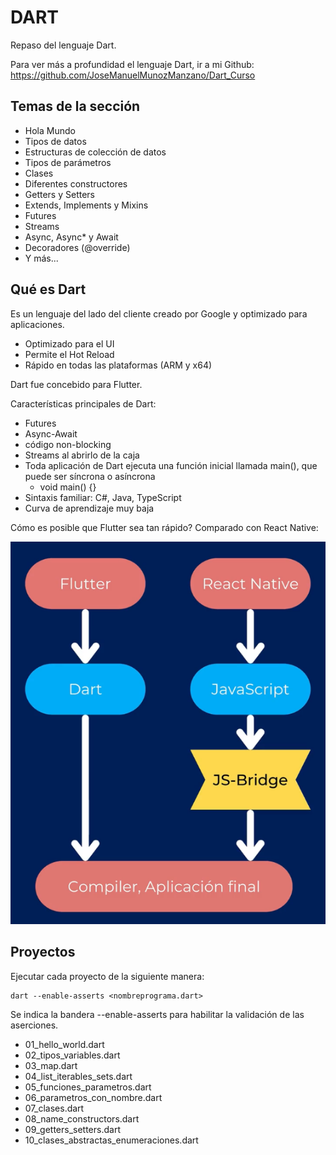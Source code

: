 # DART

Repaso del lenguaje Dart.

Para ver más a profundidad el lenguaje Dart, ir a mi Github: https://github.com/JoseManuelMunozManzano/Dart_Curso

## Temas de la sección

- Hola Mundo
- Tipos de datos
- Estructuras de colección de datos
- Tipos de parámetros
- Clases
- Diferentes constructores
- Getters y Setters
- Extends, Implements y Mixins
- Futures
- Streams
- Async, Async\* y Await
- Decoradores (@override)
- Y más...

## Qué es Dart

Es un lenguaje del lado del cliente creado por Google y optimizado para aplicaciones.

- Optimizado para el UI
- Permite el Hot Reload
- Rápido en todas las plataformas (ARM y x64)

Dart fue concebido para Flutter.

Características principales de Dart:

- Futures
- Async-Await
- código non-blocking
- Streams al abrirlo de la caja
- Toda aplicación de Dart ejecuta una función inicial llamada main(), que puede ser síncrona o asíncrona
  - void main() {}
- Sintaxis familiar: C#, Java, TypeScript
- Curva de aprendizaje muy baja

Cómo es posible que Flutter sea tan rápido? Comparado con React Native:

![alt Flutter es rápido](../Images/01-Flutter_rapido.png)

## Proyectos

Ejecutar cada proyecto de la siguiente manera:

```
dart --enable-asserts <nombreprograma.dart>
```

Se indica la bandera --enable-asserts para habilitar la validación de las aserciones.

- 01_hello_world.dart
- 02_tipos_variables.dart
- 03_map.dart
- 04_list_iterables_sets.dart
- 05_funciones_parametros.dart
- 06_parametros_con_nombre.dart
- 07_clases.dart
- 08_name_constructors.dart
- 09_getters_setters.dart
- 10_clases_abstractas_enumeraciones.dart

